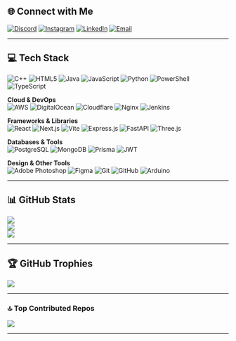## 🌐 Connect with Me
[![Discord](https://img.shields.io/badge/Discord-%237289DA.svg?logo=discord&logoColor=white)](https://discord.gg/death.xi11) 
[![Instagram](https://img.shields.io/badge/Instagram-%23E4405F.svg?logo=Instagram&logoColor=white)](https://instagram.com/hardik.xi11) 
[![LinkedIn](https://img.shields.io/badge/LinkedIn-%230077B5.svg?logo=linkedin&logoColor=white)](https://www.linkedin.com/in/hardik-kumar-83016b331/) 
[![Email](https://img.shields.io/badge/Email-D14836?logo=gmail&logoColor=white)](mailto:hardikkumarpro0005@gmail.com) 

---

## 💻 Tech Stack
![C++](https://img.shields.io/badge/C++-%2300599C.svg?style=for-the-badge&logo=c%2B%2B&logoColor=white) 
![HTML5](https://img.shields.io/badge/HTML5-%23E34F26.svg?style=for-the-badge&logo=html5&logoColor=white) 
![Java](https://img.shields.io/badge/Java-%23ED8B00.svg?style=for-the-badge&logo=openjdk&logoColor=white) 
![JavaScript](https://img.shields.io/badge/JavaScript-%23323330.svg?style=for-the-badge&logo=javascript&logoColor=%23F7DF1E) 
![Python](https://img.shields.io/badge/Python-3670A0?style=for-the-badge&logo=python&logoColor=ffdd54) 
![PowerShell](https://img.shields.io/badge/PowerShell-%235391FE.svg?style=for-the-badge&logo=powershell&logoColor=white) 
![TypeScript](https://img.shields.io/badge/TypeScript-%23007ACC.svg?style=for-the-badge&logo=typescript&logoColor=white) 

**Cloud & DevOps**  
![AWS](https://img.shields.io/badge/AWS-%23FF9900.svg?style=for-the-badge&logo=amazon-aws&logoColor=white) 
![DigitalOcean](https://img.shields.io/badge/DigitalOcean-%230167ff.svg?style=for-the-badge&logo=digitalocean&logoColor=white) 
![Cloudflare](https://img.shields.io/badge/Cloudflare-F38020?style=for-the-badge&logo=cloudflare&logoColor=white) 
![Nginx](https://img.shields.io/badge/Nginx-%23009639.svg?style=for-the-badge&logo=nginx&logoColor=white) 
![Jenkins](https://img.shields.io/badge/Jenkins-%232C5263.svg?style=for-the-badge&logo=jenkins&logoColor=white) 

**Frameworks & Libraries**  
![React](https://img.shields.io/badge/React-%2320232a.svg?style=for-the-badge&logo=react&logoColor=%2361DAFB) 
![Next.js](https://img.shields.io/badge/Next.js-black?style=for-the-badge&logo=next.js&logoColor=white) 
![Vite](https://img.shields.io/badge/Vite-%23646CFF.svg?style=for-the-badge&logo=vite&logoColor=white) 
![Express.js](https://img.shields.io/badge/Express.js-%23404d59.svg?style=for-the-badge&logo=express&logoColor=%2361DAFB) 
![FastAPI](https://img.shields.io/badge/FastAPI-005571?style=for-the-badge&logo=fastapi) 
![Three.js](https://img.shields.io/badge/Three.js-black?style=for-the-badge&logo=three.js&logoColor=white) 

**Databases & Tools**  
![PostgreSQL](https://img.shields.io/badge/PostgreSQL-%23316192.svg?style=for-the-badge&logo=postgresql&logoColor=white) 
![MongoDB](https://img.shields.io/badge/MongoDB-%234ea94b.svg?style=for-the-badge&logo=mongodb&logoColor=white) 
![Prisma](https://img.shields.io/badge/Prisma-3982CE?style=for-the-badge&logo=prisma&logoColor=white) 
![JWT](https://img.shields.io/badge/JWT-black?style=for-the-badge&logo=JSON%20web%20tokens) 

**Design & Other Tools**  
![Adobe Photoshop](https://img.shields.io/badge/Adobe%20Photoshop-%2331A8FF.svg?style=for-the-badge&logo=adobe%20photoshop&logoColor=white) 
![Figma](https://img.shields.io/badge/Figma-%23F24E1E.svg?style=for-the-badge&logo=figma&logoColor=white) 
![Git](https://img.shields.io/badge/Git-%23F05033.svg?style=for-the-badge&logo=git&logoColor=white) 
![GitHub](https://img.shields.io/badge/GitHub-%23121011.svg?style=for-the-badge&logo=github&logoColor=white) 
![Arduino](https://img.shields.io/badge/Arduino-00979D?style=for-the-badge&logo=arduino&logoColor=white) 

---

## 📊 GitHub Stats
![](https://github-readme-stats.vercel.app/api?username=Hardik-Kumar0005&bg_color=000000&title_color=00aaff&text_color=ffffff&icon_color=00aaff&hide_border=false&include_all_commits=true&count_private=true)  
![](https://nirzak-streak-stats.vercel.app/?user=Hardik-Kumar0005&background=000000&ring=00aaff&fire=00aaff&currStreakLabel=00aaff&sideNums=ffffff&sideLabels=ffffff&dates=888888&hide_border=false)  
![](https://github-readme-stats.vercel.app/api/top-langs/?username=Hardik-Kumar0005&bg_color=000000&title_color=00aaff&text_color=ffffff&icon_color=00aaff&hide_border=false&include_all_commits=true&count_private=true&layout=compact)

---

## 🏆 GitHub Trophies
![](https://github-profile-trophy.vercel.app/?username=Hardik-Kumar0005&theme=discord&no-frame=false&no-bg=true&margin-w=4&title=MultiLanguage,Commits,Repositories,Stars,Followers,PullRequest&column=6&row=1)

---

### 🔝 Top Contributed Repos
![](https://github-contributor-stats.vercel.app/api?username=Hardik-Kumar0005&limit=5&bg_color=000000&title_color=00aaff&text_color=ffffff&hide_border=false&combine_all_yearly_contributions=true)

---




